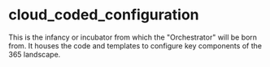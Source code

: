 # cloud_coded_configuration
This is the infancy or incubator from which the "Orchestrator" will be born from. It houses the code and templates to configure key components of the 365 landscape. 
